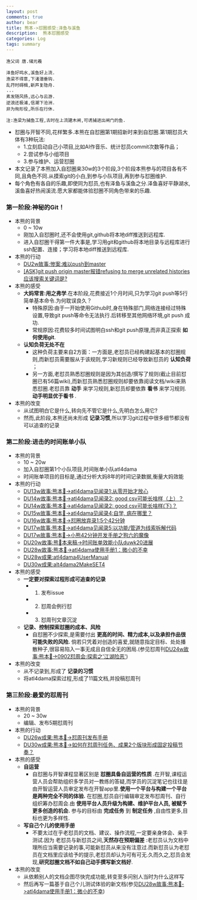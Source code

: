 ```yaml
---
layout: post
comments: true
author: bear
title: 熊本->怼圈感受:泽鱼与溪鱼
description:  熊本怼圈感受
categories: Log
tags: summary
---
```


```
渔父词 唐.储光羲

泽鱼好鸣水,溪鱼好上流.
渔梁不得意,下渚潜垂钩.
乱荇时碍楫,新芦复隐舟.
...
素发随风扬,远心与云游.
逆浪还极浦,信潮下沧洲.
非为徇形役,所乐在行休.

注:渔梁为捕鱼工程,古时在上流建木闸,可诱捕进出闸门的鱼.
```

- 怼圈与开智不同,花样繁多.本熊在自怼圈第1期招新时来到自怼圈.第1期怼员大体有3种玩法:
    + 1.立刻启动自己小项目,比如AI作音乐、统计怼员commit次数等作品；
    + 2.尝试参与小组项目
    + 3.参与维护、运营怼圈
- 本文记录了本熊加入自怼圈来30w的3个阶段,3个阶段本熊参与的项目各有不同,且角色不同.从摸索git的小白,到参与小队项目,再到参与怼圈维护.
- 每个角色有各自的乐趣,即使同为怼员,也有泽鱼与溪鱼之分.泽鱼喜好平静湖水,溪鱼喜好热闹溪流.愿大家都能体验怼圈不同角色带来的乐趣.


### 第一阶段:神秘的Git！
- 本熊的背景
    + 0 ~ 10w
    + 刚加入自怼圈时,还不会使用git,github将本地diff推送到远程库.
    + 进入自怼圈干得第一件大事是,学习用git和github将本地目录与远程库进行ssh配置、连接；学习将本地diff推送到远程库.
- 本熊的行动
    + [DU2w故事:惨案:难以push到master](https://github.com/DebugUself/du4proto/blob/e56db1a41713e105c6b950c37ce3b299943fa461/DU2w.md#惨案-难以-push-到-master)
    + [[ASK]git push origin master报错refusing to merge unrelated histories应该搜索关键词是?](https://github.com/DebugUself/du4proto/issues/27)
- 本熊的感受
    + **大妈常言:用之弗学**.在本阶段,花费接近1个月时间,只为学习git push等5行简单基本命令.为何耽误良久？
        * 特殊原因:由于一开始使用Github时,身在特殊部门,网络连接经过特殊设置,导致git push等命令无法执行.后转移至其他网络环境,git push 成功.
        * 常规原因:花费较多时间试图明白ssh和git push原理,而非真正探索 **如何使用git**.
    - **认知负荷无处不在**
        * 这种负荷主要来自2方面：一方面是,老怼员已经构建起基本的怼圈规则,而新怼员需要服从于该规则,学习新规则已经导致新怼员的 **认知负荷** ；
        * 另一方面,老怼员熟悉怼圈规则是因为其创造/撰写了规则(截止目前怼圈已有56篇wiki),而新怼员熟悉怼圈规则却要依靠阅读文档/wiki来熟悉怼圈.老怼员靠 **动手** 来学习规则,新怼员却要依靠 **看书** 来学习规则.**动手明显优于看书** .
- 本熊的改变
    + 从试图明白它是什么,转向先不管它是什么,先明白怎么用它?
    + 然而,此阶段,本熊还尚未形成 **记录习惯**,所以学习git过程中很多细节都没有可以追查的记录

### 第二阶段:进击的时间账单小队
- 本熊的背景
    + 10 ~ 20w
    + 加入自怼圈第1个小队项目,时间账单小队atl4dama
    + 时间账单项目的目标是,通过分析大妈8年的时间记录数据,衡量大妈效能
- 本熊的行动
    + [DU13w故事:熊本🐻->atl4dama见闻录1:从零开始才放心](https://github.com/DebugUself/du4proto/blob/DUW/DU13w.md#zsy---熊本-atl4u-见闻录1-从零开始才放心)
    + [DU14w故事:熊本🐻->atl4dama见闻录2: good csv可能长啥样（上）？](https://github.com/DebugUself/du4proto/blob/DUW/DU14w.md#熊本--atl4dama见闻录2-good-csv可能长啥样上)
    + [DU14w故事:熊本🐻->atl4dama见闻录2: good csv可能长啥样(下)？](https://github.com/DebugUself/du4proto/blob/DUW/DU14w.md#熊本--atl4dama见闻录2-good-csv可能长啥样下)
    + [DU15w故事:熊本🐻->atl4dama见闻录4:自学, 病在哪里？](https://github.com/DebugUself/du4proto/blob/DUW/DU15w.md#熊本--atl4dama见闻录4自学-病在哪里)
    + [DU16w故事:熊本🐻->怼圈放弃录1:5个42分钟](https://github.com/DebugUself/du4proto/blob/DUW/DU16w.md#熊本---怼圈放弃录1-5个42分钟)
    + [DU17w故事:熊本🐻->atl4dama见闻录5:以功能/管道为线索拆解代码](https://github.com/DebugUself/du4proto/blob/DUW/DU17w.md#熊本-atl4dama见闻录5以功能管道为线索拆解代码)
    + [DU17w故事:熊本🐻->小熊42分钟开发手册之狗六的魔像](https://github.com/DebugUself/du4proto/blob/3f22c0c0cf523d9baff5139563e8371f47c66f20/DU17w_draft.md#熊本-小熊42分钟开发手册之狗六的魔像)
    + [DU20w故事:熊🐻本来稿->时间账单效能小队duwk20进展](https://github.com/DebugUself/du4proto/blob/DUW/DU20w.md#熊本来稿-时间账单效能小队duwk20进展)
    + [DU28w故事:熊本🐻->atl4dama使用手册1：微小的不幸](https://github.com/DebugUself/du4proto/blob/DUW/DU28w.md#熊本-视而不见1微小的不幸)
    + [DU28w成果:atl4dama4UserManual](https://github.com/DebugUself/du4proto/blob/atl4dama/try/bearManual/atl4dama4UserManual.md)
    + [DU30w成果:alt4dama2MakeSET4](https://github.com/DebugUself/du4proto/blob/atl4dama/try/bearManual/alt4dama2MakeSET4.md)
- 本熊的感受
    + **一定要对探索过程形成可追查的记录**
        * 1. 发布issue
        * 2. 怼周会例行怼
        * 3. 怼周刊文章沉淀
    + **记录、控制探索怼圈的成本、风险**
        * 自怼圈不少探索,是需要付出 **更高的时间、精力成本,以及承担作品很可能失败的风险.** 倘若只凭着对创造的喜爱,就随意指定目标、处处播散种子,很容易陷入一事无成且自信全无的困局.(参见怼周刊[DU24w故事:熊本🐻->0902怼周会:探索之'江湖险恶'](https://github.com/DebugUself/du4proto/blob/DUW/DU24w.md#熊本-0902怼周会探索之江湖险恶))
- 本熊的改变
    + 从不记录到,形成了 **记录的习惯**
    + 将atl4dama探索过程,形成了11篇文档,并投稿怼周刊

### 第三阶段:最爱的怼周刊
- 本熊的背景
    + 20 ~ 30w
    + 编辑、发布5期怼周刊
- 本熊的行动
    + [DU26w成果:熊本🐻->怼周刊发布手册](https://github.com/DebugUself/du4proto/blob/DUW/DU26w.md#熊本-怼周刊发布手册)
    + [DU30w成果:熊本🐻->如何在怼周刊任务、成果2个版块形成固定投稿节奏？](https://github.com/DebugUself/du4proto/blob/DUW/DU30w.md#熊本-如何在怼周刊任务成果2个版块形成固定投稿节奏)
- 本熊的感受
    + **自运营**
        * 自怼圈与开智课程显著区别是 **怼圈具备自运营的性质** .在开智,课程运营人员会帮助组织多学员对一教练的答疑,而学员的沉淀笔记也往往是由开智运营人员审定发布在开智app里.**使用一个平台与构建一个平台是两种完全不同的体验.** 在怼圈,怼员自行编辑审定发布怼周刊、自行组织筹办怼周会.由 **使用平台人员升级为构建、维护平台人员, 被赋予更多创造的机会.** 参与的目标由 **完成任务** 到 **制定任务** ,自由性更多,目标也更为多样性.
    + **写自己个儿的使用手册**
        * 不要太过在乎老怼员的文档、建议、操作流程,一定要亲身体会、亲手测试.因为
        老怼员与新怼员之间,**天然存在预期偏差** :老怼员认为文档中理所应当需要记录的事,可能新怼员从来没有注意过.而新怼员认为老怼员在文档里应该给予的提示,老怼员却认为可有可无.久而久之,怼员会发现,**研究怼圈文档不如自己动手撰写新文档好**.
- 本熊的改变
    + 从依赖别人的文档企图尽快完成功能,转变至多问别人当时为什么这样写
    + 然后再写一篇基于自己个儿测试体验的新文档(参见[DU28w故事:熊本🐻->atl4dama使用手册1：微小的不幸](https://github.com/DebugUself/du4proto/blob/DUW/DU28w.md#熊本-视而不见1微小的不幸))
